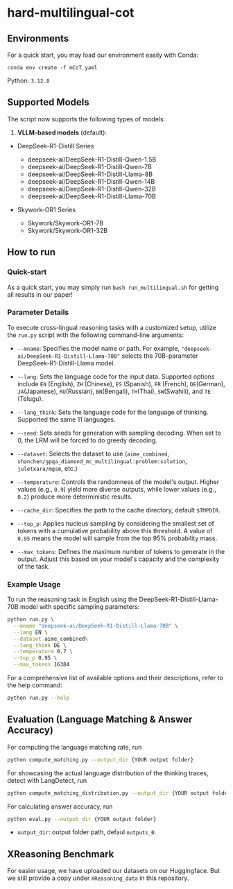 # hard-multilingual-cot

## Environments

For a quick start, you may load our environment easily with Conda:
```
conda env create -f mCoT.yaml
```

Python: `3.12.8`


## Supported Models

The script now supports the following types of models:

1. **VLLM-based models** (default):

- DeepSeek-R1-Distill Series
    - deepseek-ai/DeepSeek-R1-Distill-Qwen-1.5B
    - deepseek-ai/DeepSeek-R1-Distill-Qwen-7B
    - deepseek-ai/DeepSeek-R1-Distill-Llama-8B
    - deepseek-ai/DeepSeek-R1-Distill-Qwen-14B
    - deepseek-ai/DeepSeek-R1-Distill-Qwen-32B
    - deepseek-ai/DeepSeek-R1-Distill-Llama-70B

- Skywork-OR1 Series
    - Skywork/Skywork-OR1-7B
    - Skywork/Skywork-OR1-32B

## How to run
### Quick-start

As a quick start, you may simply run `bash run_multilingual.sh` for getting all results in our paper!

### Parameter Details

To execute cross-lingual reasoning tasks with a customized setup, utilize the `run.py` script with the following command-line arguments:

* `--mname`: Specifies the model name or path. For example, `"deepseek-ai/DeepSeek-R1-Distill-Llama-70B"` selects the 70B-parameter DeepSeek-R1-Distill-Llama model.

* `--lang`: Sets the language code for the input data. Supported options include `EN` (English), `ZH` (Chinese), `ES` (Spanish), `FR` (French), `DE`(German),  `JA`(Japanese), `RU`(Russian), `BN`(Bengali), `TH`(Thai), `SW`(Swahili), and `TE` (Telugu).

* `--lang_think`: Sets the language code for the language of thinking. Supported the same 11 languages.

* `--seed`: Sets seeds for generation with sampling decoding. When set to 0, the LRM will be forced to do greedy decoding.

* `--dataset`: Selects the dataset to use (`aime_combined`, `shanchen/gpqa_diamond_mc_multilingual:problem:solution`, `juletxara/mgsm`, etc.)

* `--temperature`: Controls the randomness of the model's output. Higher values (e.g., `0.9`) yield more diverse outputs, while lower values (e.g., `0.2`) produce more deterministic results.

* `--cache_dir`: Specifies the path to the cache directory, default `$TMPDIR`.

* `--top_p`: Applies nucleus sampling by considering the smallest set of tokens with a cumulative probability above this threshold. A value of `0.95` means the model will sample from the top 95% probability mass.

* `--max_tokens`: Defines the maximum number of tokens to generate in the output. Adjust this based on your model's capacity and the complexity of the task.

### Example Usage

To run the reasoning task in English using the DeepSeek-R1-Distill-Llama-70B model with specific sampling parameters:

```bash
python run.py \
  --mname "deepseek-ai/DeepSeek-R1-Distill-Llama-70B" \
  --lang EN \
  --dataset aime_combined\
  --lang_think DE \
  --temperature 0.7 \
  --top_p 0.95 \
  --max_tokens 16384
```

For a comprehensive list of available options and their descriptions, refer to the help command:

```bash
python run.py --help
```

## Evaluation (Language Matching \& Answer Accuracy)

For computing the language matching rate, run

```bash
python compute_matching.py --output_dir {YOUR output folder}
```

For showcasing the actual language distribution of the thinking traces, detect with LangDetect, run

```bash
python compute_matching_distribution.py --output_dir {YOUR output folder}
```

For calculating answer accuracy, run

```bash
python eval.py --output_dir {YOUR output folder}
```
* `output_dir`: output folder path, defaul `outputs_0`.


## XReasoning Benchmark

For easier usage, we have uploaded our datasets on our Huggingface. But we still provide a copy under `XReasoning_data` in this repository.